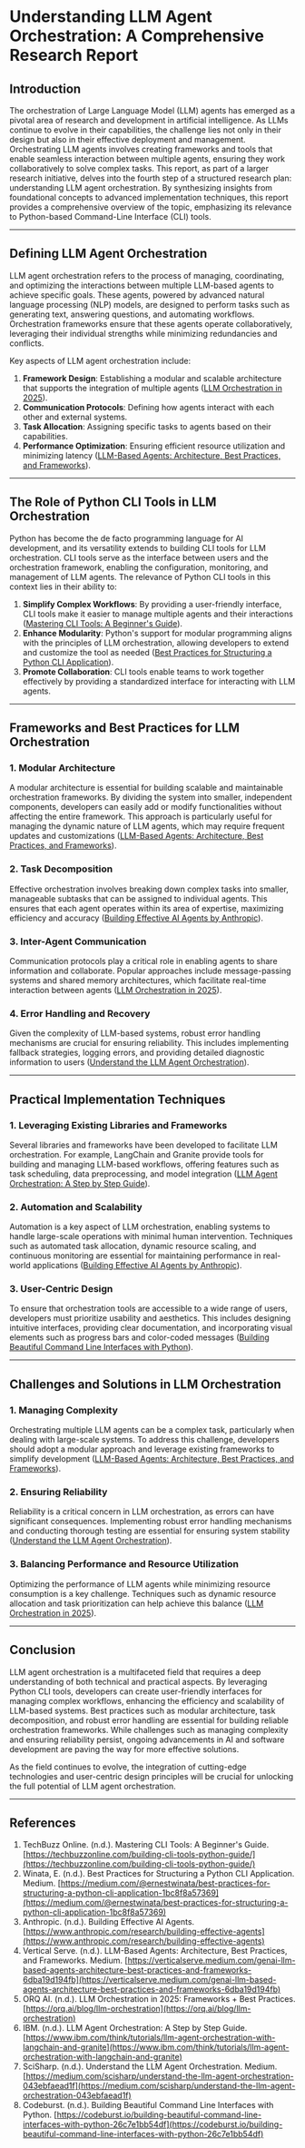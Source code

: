 # Understanding LLM Agent Orchestration: A Comprehensive Research Report

## Introduction

The orchestration of Large Language Model (LLM) agents has emerged as a pivotal area of research and development in artificial intelligence. As LLMs continue to evolve in their capabilities, the challenge lies not only in their design but also in their effective deployment and management. Orchestrating LLM agents involves creating frameworks and tools that enable seamless interaction between multiple agents, ensuring they work collaboratively to solve complex tasks. This report, as part of a larger research initiative, delves into the fourth step of a structured research plan: understanding LLM agent orchestration. By synthesizing insights from foundational concepts to advanced implementation techniques, this report provides a comprehensive overview of the topic, emphasizing its relevance to Python-based Command-Line Interface (CLI) tools.

---

## Defining LLM Agent Orchestration

LLM agent orchestration refers to the process of managing, coordinating, and optimizing the interactions between multiple LLM-based agents to achieve specific goals. These agents, powered by advanced natural language processing (NLP) models, are designed to perform tasks such as generating text, answering questions, and automating workflows. Orchestration frameworks ensure that these agents operate collaboratively, leveraging their individual strengths while minimizing redundancies and conflicts.

Key aspects of LLM agent orchestration include:

1. **Framework Design**: Establishing a modular and scalable architecture that supports the integration of multiple agents ([LLM Orchestration in 2025](https://orq.ai/blog/llm-orchestration)).
2. **Communication Protocols**: Defining how agents interact with each other and external systems.
3. **Task Allocation**: Assigning specific tasks to agents based on their capabilities.
4. **Performance Optimization**: Ensuring efficient resource utilization and minimizing latency ([LLM-Based Agents: Architecture, Best Practices, and Frameworks](https://verticalserve.medium.com/genai-llm-based-agents-architecture-best-practices-and-frameworks-6dba19d194fb)).

---

## The Role of Python CLI Tools in LLM Orchestration

Python has become the de facto programming language for AI development, and its versatility extends to building CLI tools for LLM orchestration. CLI tools serve as the interface between users and the orchestration framework, enabling the configuration, monitoring, and management of LLM agents. The relevance of Python CLI tools in this context lies in their ability to:

1. **Simplify Complex Workflows**: By providing a user-friendly interface, CLI tools make it easier to manage multiple agents and their interactions ([Mastering CLI Tools: A Beginner's Guide](https://techbuzzonline.com/building-cli-tools-python-guide/)).
2. **Enhance Modularity**: Python's support for modular programming aligns with the principles of LLM orchestration, allowing developers to extend and customize the tool as needed ([Best Practices for Structuring a Python CLI Application](https://medium.com/@ernestwinata/best-practices-for-structuring-a-python-cli-application-1bc8f8a57369)).
3. **Promote Collaboration**: CLI tools enable teams to work together effectively by providing a standardized interface for interacting with LLM agents.

---

## Frameworks and Best Practices for LLM Orchestration

### 1. Modular Architecture
A modular architecture is essential for building scalable and maintainable orchestration frameworks. By dividing the system into smaller, independent components, developers can easily add or modify functionalities without affecting the entire framework. This approach is particularly useful for managing the dynamic nature of LLM agents, which may require frequent updates and customizations ([LLM-Based Agents: Architecture, Best Practices, and Frameworks](https://verticalserve.medium.com/genai-llm-based-agents-architecture-best-practices-and-frameworks-6dba19d194fb)).

### 2. Task Decomposition
Effective orchestration involves breaking down complex tasks into smaller, manageable subtasks that can be assigned to individual agents. This ensures that each agent operates within its area of expertise, maximizing efficiency and accuracy ([Building Effective AI Agents by Anthropic](https://www.anthropic.com/research/building-effective-agents)).

### 3. Inter-Agent Communication
Communication protocols play a critical role in enabling agents to share information and collaborate. Popular approaches include message-passing systems and shared memory architectures, which facilitate real-time interaction between agents ([LLM Orchestration in 2025](https://orq.ai/blog/llm-orchestration)).

### 4. Error Handling and Recovery
Given the complexity of LLM-based systems, robust error handling mechanisms are crucial for ensuring reliability. This includes implementing fallback strategies, logging errors, and providing detailed diagnostic information to users ([Understand the LLM Agent Orchestration](https://medium.com/scisharp/understand-the-llm-agent-orchestration-043ebfaead1f)).

---

## Practical Implementation Techniques

### 1. Leveraging Existing Libraries and Frameworks
Several libraries and frameworks have been developed to facilitate LLM orchestration. For example, LangChain and Granite provide tools for building and managing LLM-based workflows, offering features such as task scheduling, data preprocessing, and model integration ([LLM Agent Orchestration: A Step by Step Guide](https://www.ibm.com/think/tutorials/llm-agent-orchestration-with-langchain-and-granite)).

### 2. Automation and Scalability
Automation is a key aspect of LLM orchestration, enabling systems to handle large-scale operations with minimal human intervention. Techniques such as automated task allocation, dynamic resource scaling, and continuous monitoring are essential for maintaining performance in real-world applications ([Building Effective AI Agents by Anthropic](https://www.anthropic.com/research/building-effective-agents)).

### 3. User-Centric Design
To ensure that orchestration tools are accessible to a wide range of users, developers must prioritize usability and aesthetics. This includes designing intuitive interfaces, providing clear documentation, and incorporating visual elements such as progress bars and color-coded messages ([Building Beautiful Command Line Interfaces with Python](https://codeburst.io/building-beautiful-command-line-interfaces-with-python-26c7e1bb54df)).

---

## Challenges and Solutions in LLM Orchestration

### 1. Managing Complexity
Orchestrating multiple LLM agents can be a complex task, particularly when dealing with large-scale systems. To address this challenge, developers should adopt a modular approach and leverage existing frameworks to simplify development ([LLM-Based Agents: Architecture, Best Practices, and Frameworks](https://verticalserve.medium.com/genai-llm-based-agents-architecture-best-practices-and-frameworks-6dba19d194fb)).

### 2. Ensuring Reliability
Reliability is a critical concern in LLM orchestration, as errors can have significant consequences. Implementing robust error handling mechanisms and conducting thorough testing are essential for ensuring system stability ([Understand the LLM Agent Orchestration](https://medium.com/scisharp/understand-the-llm-agent-orchestration-043ebfaead1f)).

### 3. Balancing Performance and Resource Utilization
Optimizing the performance of LLM agents while minimizing resource consumption is a key challenge. Techniques such as dynamic resource allocation and task prioritization can help achieve this balance ([LLM Orchestration in 2025](https://orq.ai/blog/llm-orchestration)).

---

## Conclusion

LLM agent orchestration is a multifaceted field that requires a deep understanding of both technical and practical aspects. By leveraging Python CLI tools, developers can create user-friendly interfaces for managing complex workflows, enhancing the efficiency and scalability of LLM-based systems. Best practices such as modular architecture, task decomposition, and robust error handling are essential for building reliable orchestration frameworks. While challenges such as managing complexity and ensuring reliability persist, ongoing advancements in AI and software development are paving the way for more effective solutions.

As the field continues to evolve, the integration of cutting-edge technologies and user-centric design principles will be crucial for unlocking the full potential of LLM agent orchestration.

---

## References

1. TechBuzz Online. (n.d.). Mastering CLI Tools: A Beginner's Guide. [https://techbuzzonline.com/building-cli-tools-python-guide/](https://techbuzzonline.com/building-cli-tools-python-guide/)
2. Winata, E. (n.d.). Best Practices for Structuring a Python CLI Application. Medium. [https://medium.com/@ernestwinata/best-practices-for-structuring-a-python-cli-application-1bc8f8a57369](https://medium.com/@ernestwinata/best-practices-for-structuring-a-python-cli-application-1bc8f8a57369)
3. Anthropic. (n.d.). Building Effective AI Agents. [https://www.anthropic.com/research/building-effective-agents](https://www.anthropic.com/research/building-effective-agents)
4. Vertical Serve. (n.d.). LLM-Based Agents: Architecture, Best Practices, and Frameworks. Medium. [https://verticalserve.medium.com/genai-llm-based-agents-architecture-best-practices-and-frameworks-6dba19d194fb](https://verticalserve.medium.com/genai-llm-based-agents-architecture-best-practices-and-frameworks-6dba19d194fb)
5. ORQ AI. (n.d.). LLM Orchestration in 2025: Frameworks + Best Practices. [https://orq.ai/blog/llm-orchestration](https://orq.ai/blog/llm-orchestration)
6. IBM. (n.d.). LLM Agent Orchestration: A Step by Step Guide. [https://www.ibm.com/think/tutorials/llm-agent-orchestration-with-langchain-and-granite](https://www.ibm.com/think/tutorials/llm-agent-orchestration-with-langchain-and-granite)
7. SciSharp. (n.d.). Understand the LLM Agent Orchestration. Medium. [https://medium.com/scisharp/understand-the-llm-agent-orchestration-043ebfaead1f](https://medium.com/scisharp/understand-the-llm-agent-orchestration-043ebfaead1f)
8. Codeburst. (n.d.). Building Beautiful Command Line Interfaces with Python. [https://codeburst.io/building-beautiful-command-line-interfaces-with-python-26c7e1bb54df](https://codeburst.io/building-beautiful-command-line-interfaces-with-python-26c7e1bb54df)